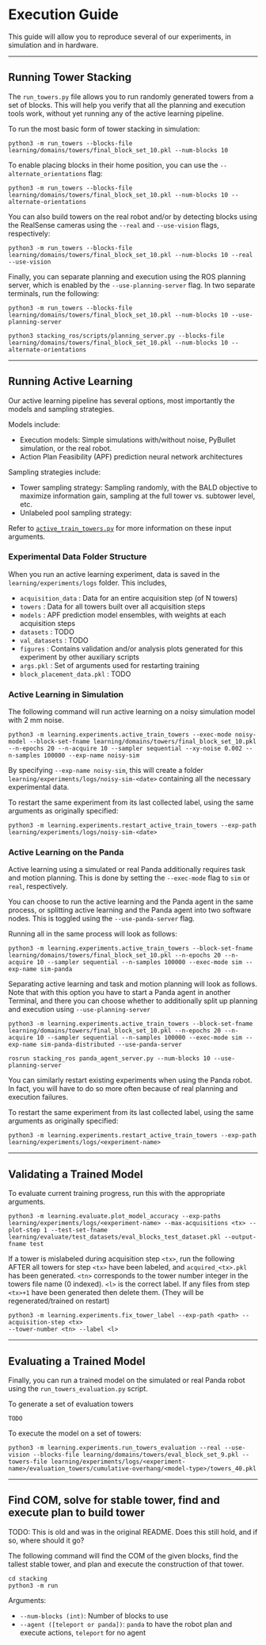 # Execution Guide
This guide will allow you to reproduce several of our experiments, in simulation and in hardware.

---

## Running Tower Stacking
The `run_towers.py` file allows you to run randomly generated towers from a set of blocks. This will help you verify that all the planning and execution tools work, without yet running any of the active learning pipeline.

To run the most basic form of tower stacking in simulation:

```
python3 -m run_towers --blocks-file learning/domains/towers/final_block_set_10.pkl --num-blocks 10
```

To enable placing blocks in their home position, you can use the `--alternate_orientations` flag:

```
python3 -m run_towers --blocks-file learning/domains/towers/final_block_set_10.pkl --num-blocks 10 --alternate-orientations
```

You can also build towers on the real robot and/or by detecting blocks using the RealSense cameras using the `--real` and `--use-vision` flags, respectively:

```
python3 -m run_towers --blocks-file learning/domains/towers/final_block_set_10.pkl --num-blocks 10 --real --use-vision
```

Finally, you can separate planning and execution using the ROS planning server, which is enabled by the `--use-planning-server` flag. In two separate terminals, run the following:

```
python3 -m run_towers --blocks-file learning/domains/towers/final_block_set_10.pkl --num-blocks 10 --use-planning-server

python3 stacking_ros/scripts/planning_server.py --blocks-file learning/domains/towers/final_block_set_10.pkl --num-blocks 10 --alternate-orientations 
```

---

## Running Active Learning
Our active learning pipeline has several options, most importantly the models and sampling strategies.

Models include:
* Execution models: Simple simulations with/without noise, PyBullet simulation, or the real robot.
* Action Plan Feasibility (APF) prediction neural network architectures

Sampling strategies include:
* Tower sampling strategy: Sampling randomly, with the BALD objective to maximize information gain, sampling at the full tower vs. subtower level, etc.
* Unlabeled pool sampling strategy:

Refer to [`active_train_towers.py`](../learning/experiments/active_train_towers.py) for more information on these input arguments.

### Experimental Data Folder Structure
When you run an active learning experiment, data is saved in the `learning/experiments/logs` folder. This includes,

* `acquisition_data` : Data for an entire acquisition step (of N towers)
* `towers` : Data for all towers built over all acquisition steps
* `models` : APF prediction model ensembles, with weights at each acquisition steps
* `datasets` : TODO
* `val_datasets` : TODO
* `figures` : Contains validation and/or analysis plots generated for this experiment by other auxiliary scripts
* `args.pkl` : Set of arguments used for restarting training
* `block_placement_data.pkl` : TODO

### Active Learning in Simulation
The following command will run active learning on a noisy simulation model with 2 mm noise.

```
python3 -m learning.experiments.active_train_towers --exec-mode noisy-model --block-set-fname learning/domains/towers/final_block_set_10.pkl --n-epochs 20 --n-acquire 10 --sampler sequential --xy-noise 0.002 --n-samples 100000 --exp-name noisy-sim 
```

By specifying `--exp-name noisy-sim`, this will create a folder `learning/experiments/logs/noisy-sim-<date>` containing all the necessary experimental data.

To restart the same experiment from its last collected label, using the same arguments as originally specified:

```
python3 -m learning.experiments.restart_active_train_towers --exp-path learning/experiments/logs/noisy-sim-<date>
```

### Active Learning on the Panda
Active learning using a simulated or real Panda additionally requires task and motion planning. This is done by setting the `--exec-mode` flag to `sim` or `real`, respectively.

You can choose to run the active learning and the Panda agent in the same process, or splitting active learning and the Panda agent into two software nodes. This is toggled using the `--use-panda-server` flag.

Running all in the same process will look as follows:

```
python3 -m learning.experiments.active_train_towers --block-set-fname learning/domains/towers/final_block_set_10.pkl --n-epochs 20 --n-acquire 10 --sampler sequential --n-samples 100000 --exec-mode sim --exp-name sim-panda
```

Separating active learning and task and motion planning will look as follows. Note that with this option you have to start a Panda agent in another Terminal, and there you can choose whether to additionally split up planning and execution using `--use-planning-server`

```
python3 -m learning.experiments.active_train_towers --block-set-fname learning/domains/towers/final_block_set_10.pkl --n-epochs 20 --n-acquire 10 --sampler sequential --n-samples 100000 --exec-mode sim --exp-name sim-panda-distributed --use-panda-server

rosrun stacking_ros panda_agent_server.py --num-blocks 10 --use-planning-server
```

You can similarly restart existing experiments when using the Panda robot. In fact, you will have to do so more often because of real planning and execution failures.

To restart the same experiment from its last collected label, using the same arguments as originally specified:

```
python3 -m learning.experiments.restart_active_train_towers --exp-path learning/experiments/logs/<experiment-name>
```

---

## Validating a Trained Model
To evaluate current training progress, run this with the appropriate arguments.

```
python3 -m learning.evaluate.plot_model_accuracy --exp-paths learning/experiments/logs/<experiment-name> --max-acquisitions <tx> --plot-step 1 --test-set-fname learning/evaluate/test_datasets/eval_blocks_test_dataset.pkl --output-fname test
```

If a tower is mislabeled during acquisition step ```<tx>```, run the following AFTER all towers for step ```<tx>``` have been labeled, and ```acquired_<tx>.pkl``` has been generated.
```<tn>``` corresponds to the tower number integer in the towers file name (0 indexed).
 ```<l>``` is the correct label.
If any files from step ```<tx>+1``` have  been generated then delete them. (They will be regenerated/trained on restart)
```
python3 -m learning.experiments.fix_tower_label --exp-path <path> --acquisition-step <tx>
--tower-number <tn> --label <l>
```

---

## Evaluating a Trained Model
Finally, you can run a trained model on the simulated or real Panda robot using the `run_towers_evaluation.py` script.

To generate a set of evaluation towers
```
TODO
```

To execute the model on a set of towers:
```
python3 -m learning.experiments.run_towers_evaluation --real --use-vision --blocks-file learning/domains/towers/eval_block_set_9.pkl --towers-file learning/experiments/logs/<experiment-name>/evaluation_towers/cumulative-overhang/<model-type>/towers_40.pkl
```

---

## Find COM, solve for stable tower, find and execute plan to build tower
TODO: This is old and was in the original README. Does this still hold, and if so, where should it go?

The following command will find the COM of the given blocks, find the tallest stable tower, and plan and execute the construction of that tower.
```
cd stacking
python3 -m run
```
Arguments:
  - ```--num-blocks (int)```: Number of blocks to use
  - ```--agent ([teleport or panda])```: ```panda``` to have the robot plan and execute actions, ```teleport``` for no agent
